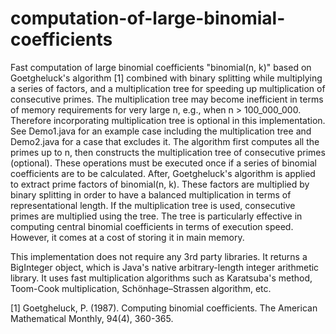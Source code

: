 # computation-of-large-binomial-coefficients
Fast computation of large binomial coefficients "binomial(n, k)" based on Goetgheluck's algorithm [1] combined with binary splitting while multiplying a series of factors, and a multiplication tree for speeding up multiplication of consecutive primes. The multiplication tree may become inefficient in terms of memory requirements for very large n, e.g., when n > 100_000_000. Therefore incorporating multiplication tree is optional in this implementation. See Demo1.java for an example case including the multiplication tree and Demo2.java for a case that excludes it. The algorithm first computes all the primes up to n, then constructs the multiplication tree of consecutive primes (optional). These operations must be executed once if a series of binomial coefficients are to be calculated. After, Goetgheluck's algorithm is applied to extract prime factors of binomial(n, k). These factors are multiplied by binary splitting in order to have a balanced multiplication in terms of representational length. If the multiplication tree is used, consecutive primes are multiplied using the tree. The tree is particularly effective in computing central binomial coefficients in terms of execution speed. However, it comes at a cost of storing it in main memory. 

This implementation does not require any 3rd party libraries. It returns a BigInteger object, which is Java's native arbitrary-length integer arithmetic library. It uses fast multiplication algorithms such as Karatsuba's method, Toom-Cook multiplication, Schönhage–Strassen algorithm, etc.

[1] Goetgheluck, P. (1987). Computing binomial coefficients. The American Mathematical Monthly, 94(4), 360-365.
